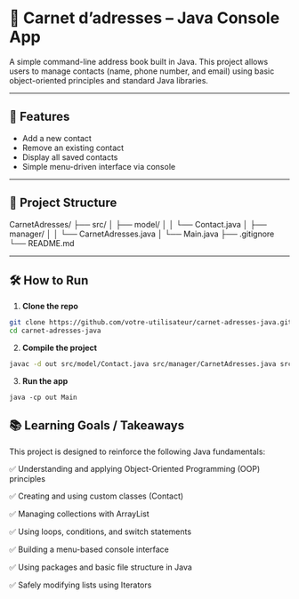 # 📒 Carnet d’adresses – Java Console App

A simple command-line address book built in Java. This project allows users to manage contacts (name, phone number, and email) using basic object-oriented principles and standard Java libraries.

---

## 🚀 Features

- Add a new contact
- Remove an existing contact
- Display all saved contacts
- Simple menu-driven interface via console

---

## 🧱 Project Structure

CarnetAdresses/ 
                ├── src/ 
                    │ ├── model/ 
                    │ │ └── Contact.java 
                    │ ├── manager/ 
                    │ │ └── CarnetAdresses.java 
                    │ └── Main.java 
                    ├── .gitignore 
                    └── README.md


---

## 🛠️ How to Run

1. **Clone the repo**

```bash 
git clone https://github.com/votre-utilisateur/carnet-adresses-java.git
cd carnet-adresses-java 
```


2. **Compile the project**

```bash
javac -d out src/model/Contact.java src/manager/CarnetAdresses.java src/Main.java
``` 

3. **Run the app**

``` 
java -cp out Main
```


## 📚 Learning Goals / Takeaways
This project is designed to reinforce the following Java fundamentals:

✅ Understanding and applying Object-Oriented Programming (OOP) principles

✅ Creating and using custom classes (Contact)

✅ Managing collections with ArrayList

✅ Using loops, conditions, and switch statements

✅ Building a menu-based console interface

✅ Using packages and basic file structure in Java

✅ Safely modifying lists using Iterators